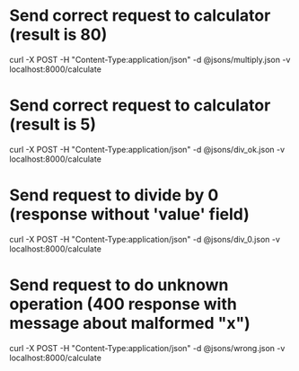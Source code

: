 
# Send correct request to calculator (result is 80)
curl -X POST -H "Content-Type:application/json" -d @jsons/multiply.json -v localhost:8000/calculate

# Send correct request to calculator (result is 5)
curl -X POST -H "Content-Type:application/json" -d @jsons/div_ok.json -v localhost:8000/calculate

# Send request to divide by 0 (response without 'value' field)
curl -X POST -H "Content-Type:application/json" -d @jsons/div_0.json -v localhost:8000/calculate

# Send request to do unknown operation (400 response with message about malformed "x")
curl -X POST -H "Content-Type:application/json" -d @jsons/wrong.json -v localhost:8000/calculate
